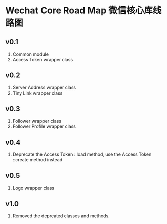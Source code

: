 # Wechat Core Road Map 微信核心库线路图

## v0.1
1. Common module
2. Access Token wrapper class

## v0.2
1. Server Address wrapper class
2. Tiny Link wrapper class

## v0.3
1. Follower wrapper class
2. Follower Profile wrapper class

## v0.4
1. Deprecate the Access Token ::load method, use the Access Token ::create method instead

## v0.5
1. Logo wrapper class

## v1.0
1. Removed the depreated classes and methods.
